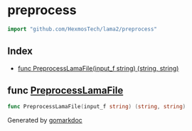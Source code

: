 <!-- Code generated by gomarkdoc. DO NOT EDIT -->

# preprocess

```go
import "github.com/HexmosTech/lama2/preprocess"
```

## Index

- [func PreprocessLamaFile(input_f string) (string, string)](<#func-preprocesslamafile>)


## func [PreprocessLamaFile](<https://github.com/HexmosTech/Lama2/blob/master/preprocess/preprocess.go#L28>)

```go
func PreprocessLamaFile(input_f string) (string, string)
```



Generated by [gomarkdoc](<https://github.com/princjef/gomarkdoc>)
